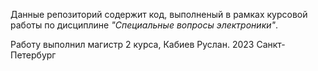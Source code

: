 Данные репозиторий содержит код, выполненый в рамках курсовой работы по дисциплине *"Специальные вопросы электроники"*. 

Работу выполнил магистр 2 курса, Кабиев Руслан. 
2023 Санкт-Петербург